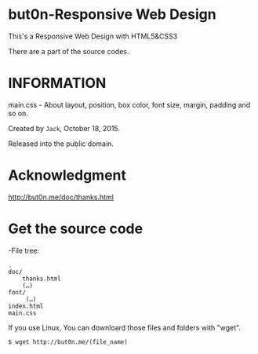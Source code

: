 but0n-Responsive Web Design 
=====

This's a Responsive Web Design with HTML5&amp;CSS3

There are a part of the source codes.

INFORMATION 
=====

main.css - About layout, position, box color, font size, margin, padding and so on.

Created by `Jack`, October 18, 2015.

Released into the public domain.

Acknowledgment
=====
http://but0n.me/doc/thanks.html

Get the source code
=====
-File tree:

    .
    doc/
        thanks.html
        (…)
    font/
         (…)
    index.html
    main.css

If you use Linux,
You can downloard those files and folders with "wget".

    $ wget http://but0n.me/(file_name)


   
